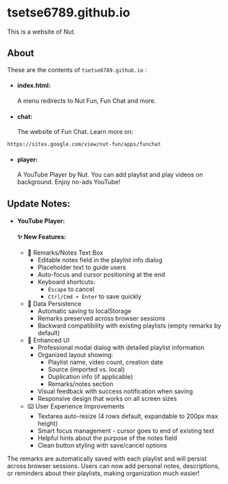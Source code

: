 # tsetse6789.github.io
This is a website of Nut.
## About
These are the contents of ```tsetse6789.github.io``` :
* #### index.html:
  A menu redirects to Nut Fun, Fun Chat and more.
* #### chat:
  The website of Fun Chat. Learn more on:
```url
https://sites.google.com/view/nut-fun/apps/funchat
```
* #### player:
  A YouTube Player by Nut. You can add playlist and play videos on background. Enjoy no-ads YouTube!
## Update Notes:
* #### YouTube Player:
  #### ✨ New Features:
  * 📝 Remarks/Notes Text Box
    * Editable notes field in the playlist info dialog
    * Placeholder text to guide users
    * Auto-focus and cursor positioning at the end
    * Keyboard shortcuts:
      * ```Escape``` to cancel
      * ```Ctrl/Cmd + Enter``` to save quickly
  * 💾 Data Persistence
    * Automatic saving to localStorage
    * Remarks preserved across browser sessions
    * Backward compatibility with existing playlists (empty remarks by default)
  * 🎨 Enhanced UI
    * Professional modal dialog with detailed playlist information
    * Organized layout showing:
      * Playlist name, video count, creation date
      * Source (imported vs. local)
      * Duplication info (if applicable)
      * Remarks/notes section
    * Visual feedback with success notification when saving
    * Responsive design that works on all screen sizes
  * ⌨️ User Experience Improvements
    * Textarea auto-resize (4 rows default, expandable to 200px max height)
    * Smart focus management - cursor goes to end of existing text
    * Helpful hints about the purpose of the notes field
    * Clean button styling with save/cancel options  

The remarks are automatically saved with each playlist and will persist across browser sessions. Users can now add personal notes, descriptions, or reminders about their playlists, making organization much easier!
